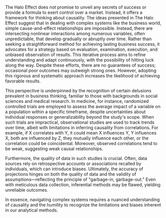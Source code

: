 The Halo Effect does not promise to unveil any secrets of success or provide a formula to exert control over a market. Instead, it offers a framework for thinking about causality. The ideas presented in The Halo Effect suggest that in dealing with complex systems like the business world, simple cause-and-effect relationships are impossible. Instead, there are intersecting nonlinear interactions among numerous variables, often unpredictable, that develop gradually or abruptly over time. Rather than seeking a straightforward method for achieving lasting business success, it advocates for a strategy based on evaluation, examination, execution, and unbiased observation of results. This iterative process aims to refine understanding and adapt continuously, with the possibility of hitting luck along the way. Despite these efforts, there are no guarantees of success; occasional poor outcomes may outweigh strong ones. However, adopting this rigorous and systematic approach increases the likelihood of achieving favorable results.

This perspective is underpinned by the recognition of certain delusions prevalent in business thinking, familiar to those with backgrounds in social sciences and medical research. In medicine, for instance, randomized controlled trials are employed to assess the average impact of a variable on a population within a specific timeframe, despite uncertainties about individual responses or generalizability beyond the study's scope. When such trials are impractical, observational studies are used to track trends over time, albeit with limitations in inferring causality from correlations. For example, if X correlates with Y, it could mean X influences Y, Y influences X, both are influenced by Z, they mutually influence each other, or the correlation could be coincidental. Moreover, observed correlations tend to be weak, suggesting weak causal relationships.

Furthermore, the quality of data in such studies is crucial. Often, data sources rely on retrospective accounts or associations recalled by individuals, which can introduce biases. Ultimately, the accuracy of projections hinges on both the quality of data and the validity of assumptions—reflecting the principle of "garbage-in, garbage-out." Even with meticulous data collection, inferential methods may be flawed, yielding unreliable outcomes.

In essence, navigating complex systems requires a nuanced understanding of causality and the humility to recognize the limitations and biases inherent in our analytical methods.
